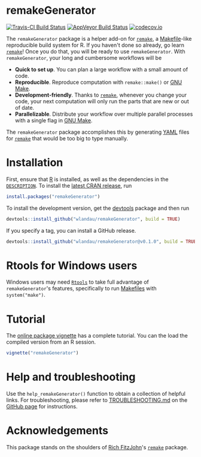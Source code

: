 # remakeGenerator

[![Travis-CI Build Status](https://travis-ci.org/wlandau/remakeGenerator.svg?branch=master)](https://travis-ci.org/wlandau/remakeGenerator)
[![AppVeyor Build Status](https://ci.appveyor.com/api/projects/status/github/wlandau/remakeGenerator?branch=master&svg=true)](https://ci.appveyor.com/project/wlandau/remakeGenerator)
[![codecov.io](https://codecov.io/github/wlandau/remakeGenerator/coverage.svg?branch=master)](https://codecov.io/github/wlandau/remakeGenerator?branch=master)

The `remakeGenerator` package is a helper add-on for [`remake`](https://github.com/richfitz/remake), a [Makefile](https://www.gnu.org/software/make/)-like reproducible build system for R. If you haven't done so already, go learn [`remake`](https://github.com/richfitz/remake)! Once you do that, you will be ready to use `remakeGenerator`. With `remakeGenerator`, your long and cumbersome workflows will be

- **Quick to set up**. You can plan a large workflow with a small amount of code.
- **Reproducible**. Reproduce computation with `remake::make()` or [GNU Make](https://www.gnu.org/software/make/).
- **Development-friendly**. Thanks to [`remake`](https://github.com/richfitz/remake), whenever you change your code, your next computation will only run the parts that are new or out of date.
- **Parallelizable**. Distribute your workflow over multiple parallel processes with a single flag in [GNU Make](https://www.gnu.org/software/make/).

The `remakeGenerator` package accomplishes this by generating [YAML](http://yaml.org/) files for [`remake`](https://github.com/richfitz/remake) that would be too big to type manually.

# Installation

First, ensure that [R](https://www.r-project.org/) is installed, as well as the dependencies in the [`DESCRIPTION`](https://github.com/wlandau/remakeGenerator/blob/master/DESCRIPTION). To install the [latest CRAN release](https://cran.r-project.org/web/packages/remakeGenerator/), run

```r
install.packages("remakeGenerator")
```

To install the development version, get the [devtools](https://cran.r-project.org/web/packages/devtools/) package and then run 

```r
devtools::install_github("wlandau/remakeGenerator", build = TRUE)
```

If you specify a tag, you can install a GitHub release.

```r
devtools::install_github("wlandau/remakeGenerator@v0.1.0", build = TRUE)
```


# Rtools for Windows users

Windows users may need [`Rtools`](https://github.com/stan-dev/rstan/wiki/Install-Rtools-for-Windows) to take full advantage of `remakeGenerator`'s features, specifically to run [Makefiles](https://www.gnu.org/software/make/) with `system("make")`.

# Tutorial

The [online package vignette](https://github.com/wlandau/remakeGenerator/blob/master/vignettes/remakeGenerator.Rmd) has a complete tutorial. You can the load the compiled version from an R session.

```r
vignette("remakeGenerator")
```


# Help and troubleshooting

Use the `help_remakeGenerator()` function to obtain a collection of helpful links. For troubleshooting, please refer to [TROUBLESHOOTING.md](https://github.com/wlandau/remakeGenerator/blob/master/TROUBLESHOOTING.md) on the [GitHub page](https://github.com/wlandau/remakeGenerator) for instructions.


# Acknowledgements

This package stands on the shoulders of [Rich FitzJohn](https://richfitz.github.io/)'s [`remake`](https://github.com/richfitz/remake) package.
